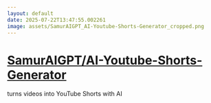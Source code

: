 ```yaml
---
layout: default
date: 2025-07-22T13:47:55.002261
image: assets/SamurAIGPT_AI-Youtube-Shorts-Generator_cropped.png
---
```


# [SamurAIGPT/AI-Youtube-Shorts-Generator](https://github.com/SamurAIGPT/AI-Youtube-Shorts-Generator)

turns videos into YouTube Shorts with AI
